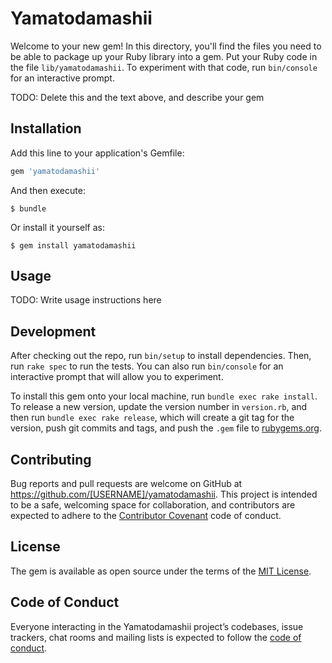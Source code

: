 # Yamatodamashii

Welcome to your new gem! In this directory, you'll find the files you need to be able to package up your Ruby library into a gem. Put your Ruby code in the file `lib/yamatodamashii`. To experiment with that code, run `bin/console` for an interactive prompt.

TODO: Delete this and the text above, and describe your gem

## Installation

Add this line to your application's Gemfile:

```ruby
gem 'yamatodamashii'
```

And then execute:

    $ bundle

Or install it yourself as:

    $ gem install yamatodamashii

## Usage

TODO: Write usage instructions here

## Development

After checking out the repo, run `bin/setup` to install dependencies. Then, run `rake spec` to run the tests. You can also run `bin/console` for an interactive prompt that will allow you to experiment.

To install this gem onto your local machine, run `bundle exec rake install`. To release a new version, update the version number in `version.rb`, and then run `bundle exec rake release`, which will create a git tag for the version, push git commits and tags, and push the `.gem` file to [rubygems.org](https://rubygems.org).

## Contributing

Bug reports and pull requests are welcome on GitHub at https://github.com/[USERNAME]/yamatodamashii. This project is intended to be a safe, welcoming space for collaboration, and contributors are expected to adhere to the [Contributor Covenant](http://contributor-covenant.org) code of conduct.

## License

The gem is available as open source under the terms of the [MIT License](https://opensource.org/licenses/MIT).

## Code of Conduct

Everyone interacting in the Yamatodamashii project’s codebases, issue trackers, chat rooms and mailing lists is expected to follow the [code of conduct](https://github.com/[USERNAME]/yamatodamashii/blob/master/CODE_OF_CONDUCT.md).
